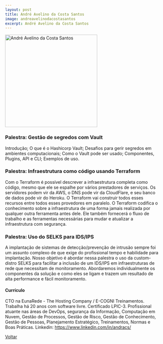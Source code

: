 ```yaml
---
layout: post
title: André Avelino da Costa Santos
image: andreavelinodacostasantos
excerpt: André Avelino da Costa Santos
---
```

<p><img src="{{ site.baseurl }}/convidados/{{ page.image }}.jpg" alt="André Avelino da Costa Santos" height="300" width="300"/></p>

### Palestra: Gestão de segredos com Vault

Introdução; O que é o Hashicorp Vault; Desafios para gerir segredos em ambientes computacionais; Como o Vault pode ser usado; Componentes, Plugins, API e CLI; Exemplos de uso.

### Palestra: Infraestrutura como código usando Terraform

Com o Terraform é possível descrever a infraestrutura completa como código, mesmo que ele se espalhe por vários prestadores de serviços. Os servidores podem vir da AWS, o DNS pode vir da CloudFlare, e seu banco de dados pode vir do Heroku. O Terraform vai construir todos esses recursos entre todos esses provedores em paralelo. O Terraform codifica o conhecimento sobre a infraestrutura de uma forma jamais realizada por qualquer outra ferramenta antes dele. Ele também fornecerá o fluxo de trabalho e as ferramentas necessárias para mudar e atualizar a infraestrutura com segurança.


### Palestra: Uso do SELKS para IDS/IPS

A implantação de sistemas de detecção/prevenção de intrusão sempre foi um assunto complexo de que exige do profissional tempo e habilidade para implantação. Nosso objetivo é abordar nessa palestra o uso da custom-distro SELKS para facilitar a inclusão de um IDS/IPS em infraestruturas de rede que necessitam de monitoramento. Abordaremos individualmente os componentes da solução e como eles se ligam e trazem um resultado de alta performance e fácil monitoramento.

#### Currículo

CTO na EunaRede - The Hosting Company / E-COGNI Treinamentos. Trabalha há 20 anos com software livre. Certificado LPIC-3. Profissional atuante nas áreas de DevOps, segurança da Informação, Computação em Nuvem, Gestão de Processos, Gestão de Risco, Gestão de Conhecimento, Gestão de Pessoas, Planejamento Estratégico, Treinamentos, Normas e Boas Práticas. Linkedin: https://www.linkedin.com/in/andracs/

<a href="{{ site.baseurl }}/index.html">Voltar</a>
